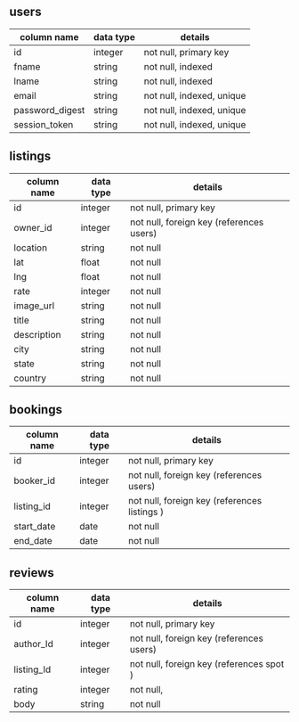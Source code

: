 ## users
column name     | data type | details
----------------|-----------|-----------------------
id              | integer   | not null, primary key
fname           | string    | not null, indexed
lname           | string    | not null, indexed
email           | string    | not null, indexed, unique
password_digest | string    | not null, indexed, unique
session_token   | string    | not null, indexed, unique

## listings
column name | data type | details
------------|-----------|-----------------------
id          | integer   | not null, primary key
owner_id    | integer   | not null, foreign key (references users)
location    | string    | not null
lat         | float     | not null
lng         | float     | not null
rate        | integer   | not null
image_url   | string    | not null
title       | string    | not null
description | string    | not null
city        | string    | not null
state       | string    | not null
country     | string    | not null

## bookings
column name | data type | details
------------|-----------|-----------------------
id          | integer   | not null, primary key
booker_id   | integer   | not null, foreign key (references users)
listing_id  | integer   | not null, foreign key (references listings )
start_date  | date      | not null
end_date    | date      | not null

## reviews
column name | data type | details
------------|-----------|-----------------------
id          | integer   | not null, primary key
author_Id   | integer   | not null, foreign key (references users)
listing_Id  | integer   | not null, foreign key (references spot )
rating      | integer   | not null,
body        | string    | not null
